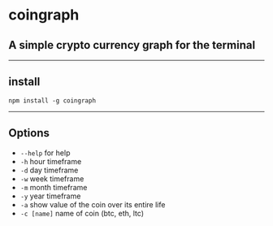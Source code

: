 # coingraph
## A simple crypto currency graph for the terminal
---
## install

`npm install -g coingraph`

---

## Options

- `--help` for help
- `-h` hour timeframe
- `-d` day timeframe
- `-w` week timeframe
- `-m` month timeframe
- `-y` year timeframe
- `-a` show value of the coin over its entire life
- `-c [name]` name of coin (btc, eth, ltc)
